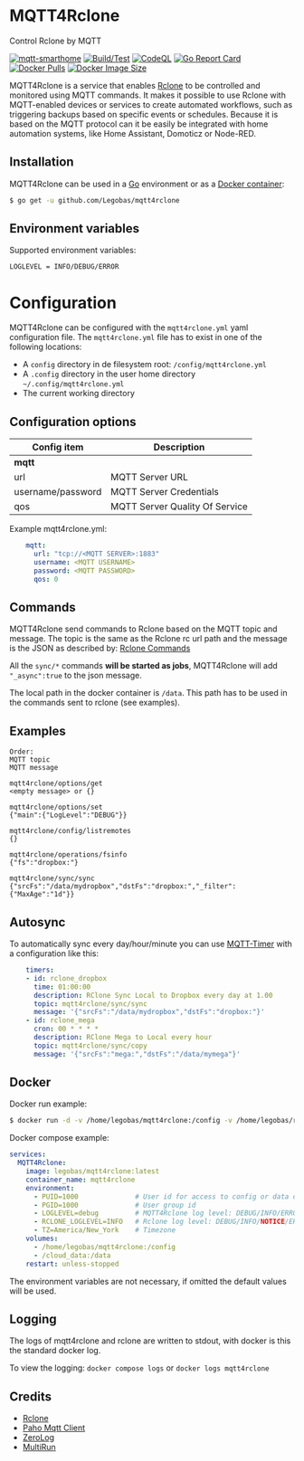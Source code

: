 # MQTT4Rclone

Control Rclone by MQTT

[![mqtt-smarthome](https://img.shields.io/badge/mqtt-smarthome-blue.svg?style=flat-square)](https://github.com/mqtt-smarthome/mqtt-smarthome)
[![Build/Test](https://github.com/Legobas/mqtt4rclone/actions/workflows/release.yml/badge.svg)](https://github.com/Legobas/mqtt4rclone/actions/workflows/release.yml)
[![CodeQL](https://github.com/Legobas/mqtt4rclone/actions/workflows/codeql.yml/badge.svg)](https://github.com/Legobas/mqtt4rclone/actions/workflows/codeql.yml)
[![Go Report Card](https://goreportcard.com/badge/github.com/Legobas/mqtt4rclone)](https://goreportcard.com/report/github.com/legobas/mqtt4rclone)
[![Docker Pulls](https://badgen.net/docker/pulls/legobas/mqtt4rclone?icon=docker&label=pulls)](https://hub.docker.com/r/legobas/mqtt4rclone)
[![Docker Image Size](https://badgen.net/docker/size/legobas/mqtt4rclone?icon=docker&label=image%20size)](https://hub.docker.com/r/legobas/mqtt4rclone)

MQTT4Rclone is a service that enables [Rclone](https://rclone.org) to be controlled and monitored using MQTT commands.
It makes it possible to use Rclone with MQTT-enabled devices or services to create automated workflows, such as triggering backups based on specific events or schedules.
Because it is based on the MQTT protocol can it be easily be integrated with home automation systems, like Home Assistant, Domoticz or Node-RED.

## Installation

MQTT4Rclone can be used in a [Go](https://go.dev) environment or as a [Docker container](#docker):

```bash
$ go get -u github.com/Legobas/mqtt4rclone
```

## Environment variables

Supported environment variables:

```
LOGLEVEL = INFO/DEBUG/ERROR
```

# Configuration

MQTT4Rclone can be configured with the `mqtt4rclone.yml` yaml configuration file.
The `mqtt4rclone.yml` file has to exist in one of the following locations:

 * A `config` directory in de filesystem root: `/config/mqtt4rclone.yml`
 * A `.config` directory in the user home directory `~/.config/mqtt4rclone.yml`
 * The current working directory

## Configuration options

| Config item               | Description                                                              |
| ------------------------- | ------------------------------------------------------------------------ |
| **mqtt**                  |                                                                          |
| url                       | MQTT Server URL                                                          |
| username/password         | MQTT Server Credentials                                                  |
| qos                       | MQTT Server Quality Of Service                                           |

Example mqtt4rclone.yml:

```yml
    mqtt:
      url: "tcp://<MQTT SERVER>:1883"
      username: <MQTT USERNAME>
      password: <MQTT PASSWORD>
      qos: 0
```      

## Commands

MQTT4Rclone send commands to Rclone based on the MQTT topic and message.
The topic is the same as the Rclone rc url path and the message is the JSON as described by: 
[Rclone Commands](https://rclone.org/rc/#supported-commands)

All the `sync/*` commands **will be started as jobs**, MQTT4Rclone will add `"_async":true` to the json message.

The local path in the docker container is `/data`.
This path has to be used in the commands sent to rclone (see examples).

## Examples

```
Order:
MQTT topic
MQTT message

mqtt4rclone/options/get
<empty message> or {}

mqtt4rclone/options/set
{"main":{"LogLevel":"DEBUG"}}

mqtt4rclone/config/listremotes
{}

mqtt4rclone/operations/fsinfo
{"fs":"dropbox:"}

mqtt4rclone/sync/sync
{"srcFs":"/data/mydropbox","dstFs":"dropbox:","_filter":{"MaxAge":"1d"}}

```

## Autosync

To automatically sync every day/hour/minute you can use [MQTT-Timer](https://github.com/Legobas/mqtt-timer) with a configuration like this:

```yml
    timers:
    - id: rclone_dropbox
      time: 01:00:00
      description: RClone Sync Local to Dropbox every day at 1.00
      topic: mqtt4rclone/sync/sync
      message: '{"srcFs":"/data/mydropbox","dstFs":"dropbox:"}'
    - id: rclone_mega
      cron: 00 * * * *
      description: RClone Mega to Local every hour
      topic: mqtt4rclone/sync/copy
      message: '{"srcFs":"mega:","dstFs":"/data/mymega"}'
```

## Docker

Docker run example:

```bash
$ docker run -d -v /home/legobas/mqtt4rclone:/config -v /home/legobas/rclone_data:/data legobas/mqtt4rclone
```

Docker compose example:

```yml
services:
  MQTT4Rclone:
    image: legobas/mqtt4rclone:latest
    container_name: mqtt4rclone
    environment:
      - PUID=1000              # User id for access to config or data directories with user rights
      - PGID=1000              # User group id
      - LOGLEVEL=debug         # MQTT4Rclone log level: DEBUG/INFO/ERROR 
      - RCLONE_LOGLEVEL=INFO   # Rclone log level: DEBUG/INFO/NOTICE/ERROR
      - TZ=America/New_York    # Timezone
    volumes:
      - /home/legobas/mqtt4rclone:/config
      - /cloud_data:/data
    restart: unless-stopped
```

The environment variables are not necessary, if omitted the default values will be used.

## Logging

The logs of mqtt4rclone and rclone are written to stdout, with docker is this the standard docker log.

To view the logging:
`docker compose logs` or `docker logs mqtt4rclone`


## Credits

* [Rclone](https://rclone.org)
* [Paho Mqtt Client](https://github.com/eclipse/paho.mqtt.golang)
* [ZeroLog](https://github.com/rs/zerolog)
* [MultiRun](https://nicolas-van.github.io/multirun)
